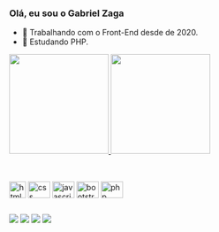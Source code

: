 ### Olá, eu sou o Gabriel Zaga



- 🔭 Trabalhando com o Front-End desde de 2020.
- 🌱 Estudando PHP.

<div>
<a href="https://github.com/Gabrielzaga">
<img height="180em" src="https://github-readme-stats.vercel.app/api?username=Gabriel-zaga&theme=dark&show_icons=true"/>
<img height="180em" src="https://github-readme-stats.vercel.app/api/top-langs/?username=Gabriel-zaga&layout=compact&langs_count=16&theme=dark"/>
</div>

##

<div style="display: inline-block">
<br>
<img align="center" alt="html" width="30" height="30" src="https://cdn.jsdelivr.net/gh/devicons/devicon/icons/html5/html5-original.svg"/>
<img align="center" alt="css" width="40" height="30" src="https://cdn.jsdelivr.net/gh/devicons/devicon/icons/css3/css3-original.svg"/>
<img align="center" alt="javascript" width="40" height="30" src="https://cdn.jsdelivr.net/gh/devicons/devicon/icons/javascript/javascript-original.svg"/>
<img align="center" alt="bootstrap" width="40" height="30" src="https://cdn.jsdelivr.net/gh/devicons/devicon/icons/bootstrap/bootstrap-original.svg"/>
<img align="center" alt="php" width="40" height="30" src="https://cdn.jsdelivr.net/gh/devicons/devicon/icons/php/php-original.svg"/>
</div>

##

<div>
 
 <a href="https://www.youtube.com/BIELZAGA" target="_blank"><img src="https://img.shields.io/badge/YouTube-FF0000?style=for-the-badge&logo=youtube&logoColor=white" target="_blank"></a>
 <a href="https://www.instagram.com/gabriels_zzg/" target="_blank"><img src="https://img.shields.io/badge/Instagram-E4405F?style=for-the-badge&logo=instagram&logoColor=white" target="_blank"></a>
 <a href="https://br.linkedin.com/in/gabriel-zaga-b8711b208" target="_blank"><img src="https://img.shields.io/badge/LinkedIn-0077B5?style=for-the-badge&logo=linkedin&logoColor=white" target="_blank"></a>
 <a href="mailto:galbertino420@gmail.com" target="_blank"><img src="https://img.shields.io/badge/Gmail-D14836?style=for-the-badge&logo=gmail&logoColor=white" target="_blank"></a>
</div>

##
